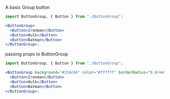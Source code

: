 A basic Group button

```jsx
import ButtonGroup, { Button } from "./ButtonGroup";

<ButtonGroup>
  <Button>Ironman</Button>
  <Button>Hulk</Button>
  <Button>Batman</Button>
</ButtonGroup>;
```

passing props to ButtonGroup

```jsx
import ButtonGroup, { Button } from "./ButtonGroup";

<ButtonGroup background="#334c66" color="#ffffff" borderRadius="0.8rem">
  <Button>Ironman</Button>
  <Button>Hulk</Button>
  <Button>Batman</Button>
</ButtonGroup>;
```
